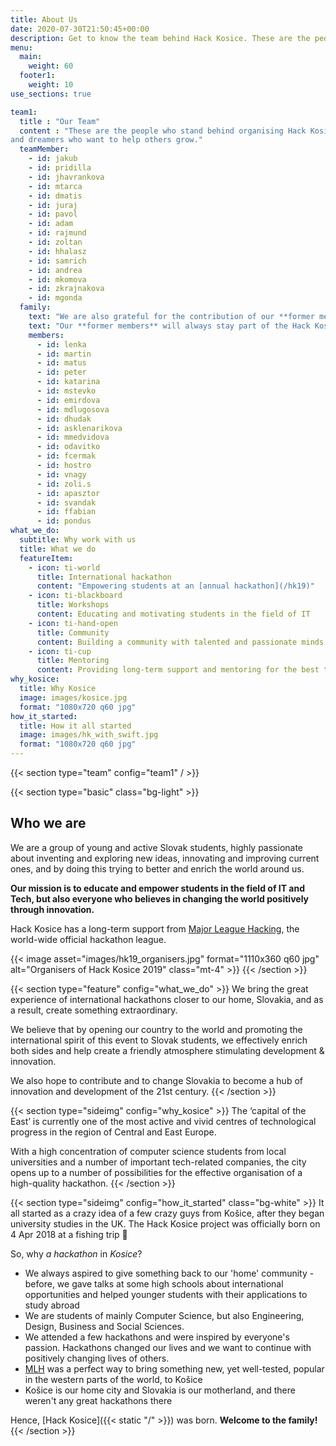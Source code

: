 ```yaml
---
title: About Us
date: 2020-07-30T21:50:45+00:00
description: Get to know the team behind Hack Kosice. These are the people who stand behind organising Hack Kosice and dreamers who want to help others grow.
menu:
  main:
    weight: 60
  footer1:
    weight: 10
use_sections: true

team1:
  title : "Our Team"
  content : "These are the people who stand behind organising Hack Kosice
and dreamers who want to help others grow."
  teamMember:
    - id: jakub
    - id: pridilla
    - id: jhavrankova
    - id: mtarca
    - id: dmatis
    - id: juraj
    - id: pavol
    - id: adam
    - id: rajmund
    - id: zoltan
    - id: hhalasz
    - id: samrich
    - id: andrea
    - id: mkomova
    - id: zkrajnakova
    - id: mgonda
  family:
    text: "We are also grateful for the contribution of our **former members**, who will always stay part of the Hack Kosice family:"
    text: "Our **former members** will always stay part of the Hack Kosice family, and we are grateful for each one's unique contribution:"
    members:
      - id: lenka
      - id: martin
      - id: matus
      - id: peter
      - id: katarina
      - id: mstevko
      - id: emirdova
      - id: mdlugosova
      - id: dhudak
      - id: asklenarikova
      - id: mmedvidova
      - id: odavitko
      - id: fcermak
      - id: hostro
      - id: vnagy
      - id: zoli.s
      - id: apasztor
      - id: svandak
      - id: ffabian
      - id: pondus
what_we_do:
  subtitle: Why work with us
  title: What we do
  featureItem:
    - icon: ti-world
      title: International hackathon
      content: "Empowering students at an [annual hackathon](/hk19)"
    - icon: ti-blackboard
      title: Workshops
      content: Educating and motivating students in the field of IT 
    - icon: ti-hand-open
      title: Community
      content: Building a community with talented and passionate minds
    - icon: ti-cup
      title: Mentoring
      content: Providing long-term support and mentoring for the best talents
why_kosice:
  title: Why Kosice
  image: images/kosice.jpg
  format: "1080x720 q60 jpg"
how_it_started:
  title: How it all started
  image: images/hk_with_swift.jpg
  format: "1080x720 q60 jpg"
---
```


{{< section type="team" config="team1" / >}}

{{< section type="basic" class="bg-light" >}}
## Who we are

We are a group of young and active Slovak students, highly passionate about inventing and exploring new ideas, innovating and improving current ones, and by doing this trying to better and enrich the world around us.

**Our mission is to educate and empower students in the field of IT and Tech, but also everyone who believes in changing the world positively through innovation.**

Hack Kosice has a long-term support from [Major League Hacking](https://mlh.io/), the world-wide official hackathon league.

{{< image asset="images/hk19_organisers.jpg" format="1110x360 q60 jpg" alt="Organisers of Hack Kosice 2019" class="mt-4" >}}
{{< /section >}}

{{< section type="feature" config="what_we_do" >}}
We bring the great experience of international hackathons closer to our home, Slovakia, and as a result, create something extraordinary.

We believe that by opening our country to the world and promoting the international spirit of this event to Slovak students, we effectively enrich both sides and help create a friendly atmosphere stimulating development & innovation.

We also hope to contribute and to change Slovakia to become a hub of innovation and development of the 21st century.
{{< /section >}}

{{< section type="sideimg" config="why_kosice" >}}
The ‘capital of the East’ is currently one of the most active and vivid centres of technological progress in the region of Central and East Europe.

With a high concentration of computer science students from local universities and a number of important tech-related companies, the city opens up to a number of possibilities for the effective organisation of a high-quality hackathon.
{{< /section >}}

{{< section type="sideimg" config="how_it_started" class="bg-white" >}}
It all started as a crazy idea of a few crazy guys from Košice, after they began university studies in the UK. The Hack Kosice project was officially born on 4 Apr 2018 at a fishing trip 🙂

So, why *a hackathon* in *Kosice*?

- We always aspired to give something back to our 'home' community - before, we gave talks at some high schools about international opportunities and helped younger students with their applications to study abroad
- We are students of mainly Computer Science, but also Engineering, Design, Business and Social Sciences.
- We attended a few hackathons and were inspired by everyone's passion. Hackathons changed our lives and we want to continue with positively changing lives of others.
- [MLH](https://mlh.io/) was a perfect way to bring something new, yet well-tested, popular in the western parts of the world, to Košice
- Košice is our home city and Slovakia is our motherland, and there weren't any great hackathons there

Hence, [Hack Kosice]({{< static "/" >}}) was born. **Welcome to the family!**
{{< /section >}}
